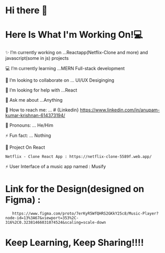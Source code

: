 # Hi there 👋


# Here Is What I'm Working On!💻

✨ I’m currently working on ...Reactapp(Netflix-Clone and more) and javascript(some in js) projects

💻 I’m currently learning ...MERN Full-stack development

👯 I’m looking to collaborate on ... UI/UX Desiginging 

🙏 I’m looking for help with ...React

🤔 Ask me about ...Anything

🌟 How to reach me: ...
    # {Linkedin} https://www.linkedin.com/in/anupam-kumar-krishnan-614373194/

👦 Pronouns: ... He/Him

⚡ Fun fact: ... Nothing

🔴 Project On React 
    
    Netflix - Clone React App : https://netflix-clone-5589f.web.app/ 
    
  ⚡ User Interface of a music app named : Musify
   
   # Link for the Design(designed on Figma) :
       https://www.figma.com/proto/7erKyR5WfQHRS2GKkY25c8/Music-Player?node-id=13%3A67&viewport=353%2C-316%2C0.32381466031074524&scaling=scale-down
  
  # Keep Learning, Keep Sharing!!!!
